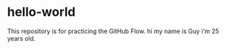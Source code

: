 # hello-world
This repository is for practicing the GitHub Flow.
hi my name is Guy i'm 25 years old.
